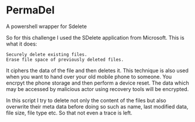 # PermaDel
A powershell wrapper for Sdelete

So for this challenge I used the SDelete application from Microsoft. This is what it does:

    Securely delete existing files.
    Erase file space of previously deleted files.

It ciphers the data of the file and then deletes it. This technique is also used when you want to hand over your old mobile phone to someone. You encrpyt the phone storage and then perform a device reset. The data which may be accessed by malicious actor using recovery tools will be encrypted.

In this script I try to delete not only the content of the files but also overwrite their meta data before doing so such as name, last modified data, file size, file type etc. So that not even a trace is left.
